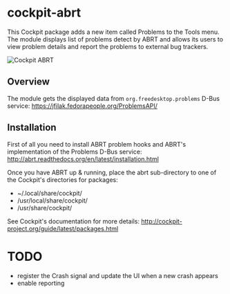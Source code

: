 cockpit-abrt
============

This Cockpit package adds a new item called Problems to the Tools menu. The
module displays list of problems detect by ABRT and allows its users to view
problem details and report the problems to external bug trackers.

![Cockpit ABRT](https://mhabrnal.fedorapeople.org/media/cockpit-abrt/main_look.png)

Overview
--------

The module gets the displayed data from `org.freedesktop.problems` D-Bus service:
https://jfilak.fedorapeople.org/ProblemsAPI/

Installation
------------

First of all you need to install ABRT problem hooks and ABRT's implementation
of the Problems D-Bus service:
http://abrt.readthedocs.org/en/latest/installation.html

Once you have ABRT up & running, place the abrt sub-directory to one of the
Cockpit's directories for packages:
* ~/.local/share/cockpit/
* /usr/local/share/cockpit/
* /usr/share/cockpit/

See Cockpit's documentation for more details:
http://cockpit-project.org/guide/latest/packages.html

TODO
====
* register the Crash signal and update the UI when a new crash appears
* enable reporting
